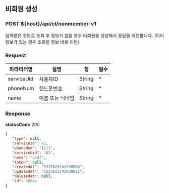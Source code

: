 ## 비회원 생성
### POST ${host}/api/cl/nonmember-v1

입력받은 정보로 조회 후 정보가 없을 경우 비회원을 생성해서 응답을 리턴합니다.
(이미 정보가 있는 경우 조회된 정보 바로 리턴)

### Request
|파라미터명|설명|형|필수
|-|-|-|-|
|serviceUid|사용자ID|String|*|
|phoneNum|핸드폰번호|String|*|
|name|이름 또는 닉네임|String|*|

### Response
**statusCode** 200

```json
{
   "type": null,
   "serviceId": 62,
   "phoneNum": "1111",
   "serviceUid": "62",
   "name": "asdf",
   "token": null,
   "createdAt": "1533623742938008",
   "updatedAt": "1533623742938021",
   "deletedAt": null,
   "id": 38844
}
```
